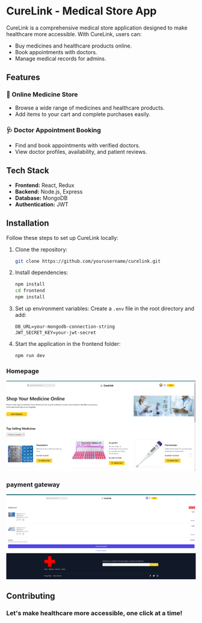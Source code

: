 # CureLink - Medical Store App

CureLink is a comprehensive medical store application designed to make healthcare more accessible. With CureLink, users can:

- Buy medicines and healthcare products online.
- Book appointments with doctors.
- Manage medical records for admins.

## Features

### 🛒 Online Medicine Store

- Browse a wide range of medicines and healthcare products.
- Add items to your cart and complete purchases easily.

### 🩺 Doctor Appointment Booking

- Find and book appointments with verified doctors.
- View doctor profiles, availability, and patient reviews.

## Tech Stack

- **Frontend:** React, Redux
- **Backend:** Node.js, Express
- **Database:** MongoDB
- **Authentication:** JWT

## Installation

Follow these steps to set up CureLink locally:

1. Clone the repository:

   ```bash
   git clone https://github.com/yourusername/curelink.git
   ```

2. Install dependencies:

   ```bash
   npm install
   cd frontend
   npm install
   ```

3. Set up environment variables:
   Create a `.env` file in the root directory and add:

   ```env
   DB_URL=your-mongodb-connection-string
   JWT_SECRET_KEY=your-jwt-secret
   ```

4. Start the application in the frontend folder:
   ```bash
   npm run dev
   ```

### Homepage

![Homepage](ss1.png)

### payment gateway

![Book Appointment](ss2.png)

## Contributing

### Let's make healthcare more accessible, one click at a time!
